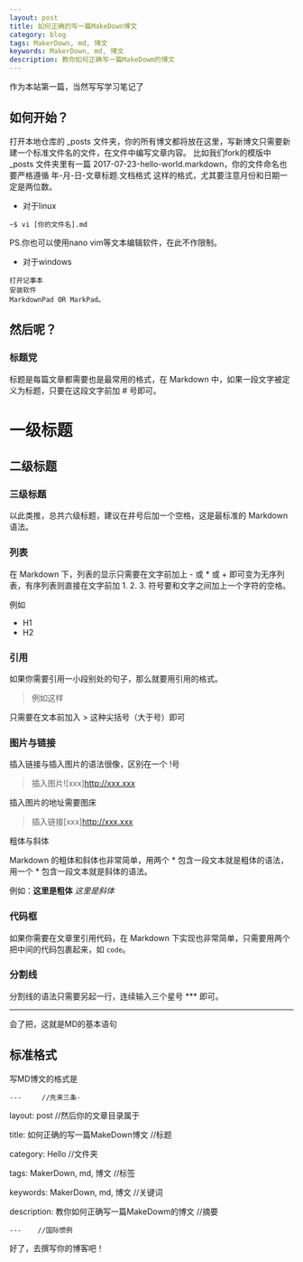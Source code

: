 ```yaml
---
layout: post
title: 如何正确的写一篇MakeDown博文
category: blog
tags: MakerDown, md, 博文
keywords: MakerDown, md, 博文
description: 教你如何正确写一篇MakeDowm的博文
---
```



作为本站第一篇，当然写写学习笔记了

## 如何开始？
打开本地仓库的 _posts 文件夹，你的所有博文都将放在这里，写新博文只需要新建一个标准文件名的文件，在文件中编写文章内容。 比如我们fork的模版中 _posts 文件夹里有一篇 2017-07-23-hello-world.markdown，你的文件命名也要严格遵循 年-月-日-文章标题.文档格式 这样的格式，尤其要注意月份和日期一定是两位数。

+ 对于linux
 
```
~$ vi [你的文件名].md
```

PS.你也可以使用nano vim等文本编辑软件，在此不作限制。
+ 对于windows

```
打开记事本
安装软件
MarkdownPad OR MarkPad。
```
## 然后呢？

### 标题党

标题是每篇文章都需要也是最常用的格式，在 Markdown 中，如果一段文字被定义为标题，只要在这段文字前加 # 号即可。
# 一级标题

## 二级标题

### 三级标题

以此类推，总共六级标题，建议在井号后加一个空格，这是最标准的 Markdown 语法。

### 列表

在 Markdown 下，列表的显示只需要在文字前加上 - 或 * 或 + 即可变为无序列表，有序列表则直接在文字前加 1. 2. 3. 符号要和文字之间加上一个字符的空格。

例如

* H1
* H2

### 引用

如果你需要引用一小段别处的句子，那么就要用引用的格式。

> 例如这样

只需要在文本前加入 > 这种尖括号（大于号）即可

### 图片与链接

插入链接与插入图片的语法很像，区别在一个 !号

> 插入图片![xxx]http://xxx.xxx

插入图片的地址需要图床

> 插入链接[xxx]http://xxx.xxx

粗体与斜体

Markdown 的粗体和斜体也非常简单，用两个 * 包含一段文本就是粗体的语法，用一个 * 包含一段文本就是斜体的语法。

例如：**这里是粗体** *这里是斜体*

### 代码框

如果你需要在文章里引用代码，在 Markdown 下实现也非常简单，只需要用两个  把中间的代码包裹起来，如 `code`。

### 分割线

分割线的语法只需要另起一行，连续输入三个星号 *** 即可。

***
会了把，这就是MD的基本语句

## 标准格式

写MD博文的格式是

```---     //先来三条-```

layout: post     //然后你的文章目录属于


title: 如何正确的写一篇MakeDown博文   //标题


category: Hello   //文件夹


tags: MakerDown, md, 博文   //标签

keywords: MakerDown, md, 博文   //关键词

description: 教你如何正确写一篇MakeDowm的博文   //摘要


```---    //国际惯例```



好了，去撰写你的博客吧！